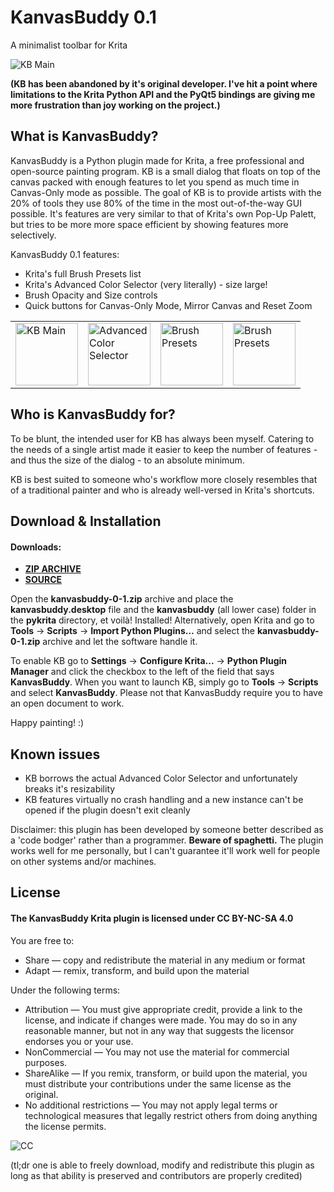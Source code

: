 # KanvasBuddy 0.1
A minimalist toolbar for Krita 

![KB Main](https://github.com/Kapyia/KanvasBuddy/blob/master/screenshots/main_panel.png)

**(KB has been abandoned by it's original developer. I've hit a point where limitations to the Krita Python API and the PyQt5 bindings are giving me more frustration than joy working on the project.)**

## What is KanvasBuddy?
KanvasBuddy is a Python plugin made for Krita, a free professional and open-source painting program. KB is a small dialog that floats on top of the canvas packed with enough features to let you spend as much time in Canvas-Only mode as possible. The goal of KB is to provide artists with the 20% of tools they use 80% of the time in the most out-of-the-way GUI possible. It's features are very similar to that of Krita's own Pop-Up Palett, but tries to be more more space efficient by showing features more selectively.

KanvasBuddy 0.1 features:

- Krita's full Brush Presets list
- Krita's Advanced Color Selector (very literally) - size large!
- Brush Opacity and Size controls
- Quick buttons for Canvas-Only Mode, Mirror Canvas and Reset Zoom 
<table>
  <tr>
    <td><img src="https://github.com/Kapyia/KanvasBuddy/blob/master/screenshots/main_panel.png" alt="KB Main" width="100"></td>
    <td><img src="https://github.com/Kapyia/KanvasBuddy/blob/master/screenshots/advanced_color_selector.png" alt="Advanced Color Selector" width="100"></td>
    <td><img src="https://github.com/Kapyia/KanvasBuddy/blob/master/screenshots/brush_preset_list.png" alt="Brush Presets" width="100"></td>
    <td><img src="https://github.com/Kapyia/KanvasBuddy/blob/master/screenshots/real_size.png" alt="Brush Presets" width="100"></td>
  </tr>
</table>

## Who is KanvasBuddy for?
To be blunt, the intended user for KB has always been myself. Catering to the needs of a single artist made it easier to keep the number of features - and thus the size of the dialog - to an absolute minimum.

KB is best suited to someone who's workflow more closely resembles that of a traditional painter and who is already well-versed in Krita's shortcuts. 

## Download & Installation

#### Downloads:
+ **[ZIP ARCHIVE](https://drive.google.com/file/d/1NSF1_7-yyUfBBTwjt9CHa4DeXldL2WYK/view?usp=sharing)**
+ **[SOURCE](https://github.com/Kapyia/KanvasBuddy)**

Open the **kanvasbuddy-0-1.zip** archive and place the **kanvasbuddy.desktop** file and the **kanvasbuddy** (all lower  case) folder in the **pykrita** directory, et voilà! Installed!
Alternatively, open Krita and go to **Tools** -> **Scripts** -> **Import Python Plugins...** and select the **kanvasbuddy-0-1.zip** archive and let the software handle it.

To enable KB go to **Settings** -> **Configure Krita...** -> **Python Plugin Manager** and click the checkbox to the left of the field that says **KanvasBuddy**. When you want to launch KB, simply go to **Tools** -> **Scripts** and select **KanvasBuddy**. Please not that KanvasBuddy require you to have an open document to work.

Happy painting! :)

## Known issues
- KB borrows the actual Advanced Color Selector and unfortunately breaks it's resizability
- KB features virtually no crash handling and a new instance can't be opened if the plugin doesn't exit cleanly

Disclaimer: this plugin has been developed by someone better described as a 'code bodger' rather than a programmer. **Beware of spaghetti.** The plugin works well for me personally, but I can't guarantee it'll work well for people on other systems and/or machines.

## License

#### The KanvasBuddy Krita plugin is licensed under CC BY-NC-SA 4.0

You are free to:
+ Share — copy and redistribute the material in any medium or format
+ Adapt — remix, transform, and build upon the material

Under the following terms:
+ Attribution — You must give appropriate credit, provide a link to the license, and indicate if changes were made. You may do so in any reasonable manner, but not in any way that suggests the licensor endorses you or your use.
+ NonCommercial — You may not use the material for commercial purposes.
+ ShareAlike — If you remix, transform, or build upon the material, you must distribute your contributions under the same license as the original.
+ No additional restrictions — You may not apply legal terms or technological measures that legally restrict others from doing anything the license permits.

![CC](https://i.creativecommons.org/l/by-nc-sa/4.0/88x31.png "CC BY-NC-SA 4.0")

(tl;dr one is able to freely download, modify and redistribute this plugin as long as that ability is preserved and contributors are properly credited)
